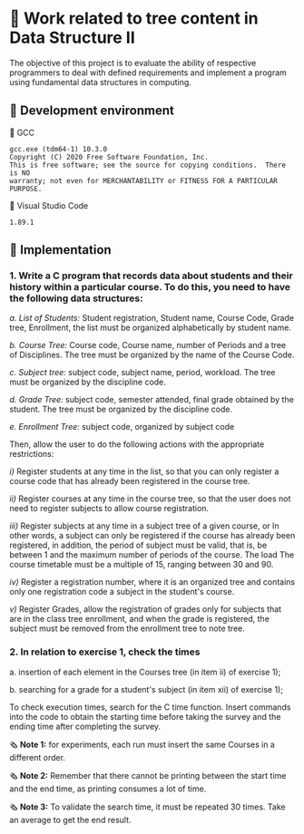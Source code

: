 # 📄 Work related to tree content in Data Structure II

The objective of this project is to evaluate the ability of respective programmers to deal with defined requirements and implement a program using fundamental data structures in computing.

## 🔗 Development environment
🔧 GCC
```
gcc.exe (tdm64-1) 10.3.0
Copyright (C) 2020 Free Software Foundation, Inc.
This is free software; see the source for copying conditions.  There is NO
warranty; not even for MERCHANTABILITY or FITNESS FOR A PARTICULAR PURPOSE.
```

🔧 Visual Studio Code
```
1.89.1
```

## 🔗 **Implementation**

### **1. Write a C program that records data about students and their history within a particular course. To do this, you need to have the following data structures:**
   
   *a. List of Students:* Student registration, Student name, Course Code, Grade tree, Enrollment, the list must be organized alphabetically by student name.
   
   *b. Course Tree:* Course code, Course name, number of Periods and a tree of Disciplines. The tree must be organized by the name of the Course Code.
   
   *c. Subject tree:* subject code, subject name, period, workload. The tree must be organized by the discipline code.
   
   *d. Grade Tree:* subject code, semester attended, final grade obtained by the student. The tree must be organized by the discipline code.
   
   *e. Enrollment Tree:* subject code, organized by subject code

Then, allow the user to do the following actions with the appropriate restrictions:

  *i)* Register students at any time in the list, so that you can only register a course code that has already been registered in the course tree.
  
  *ii)* Register courses at any time in the course tree, so that the user does not need to register subjects to allow course registration.
  
  *iii)* Register subjects at any time in a subject tree of a given course, or In other words, a subject can only be registered if the course has already been registered, in addition, the period of subject must be valid, that is, be between 1 and the maximum number of periods of the course. The load
  The course timetable must be a multiple of 15, ranging between 30 and 90.
  
  *iv)* Register a registration number, where it is an organized tree and contains only one registration code a subject in the student's course.
  
  *v)* Register Grades, allow the registration of grades only for subjects that are in the class tree enrollment, and when the grade is registered, the subject must be removed from the enrollment tree to
  note tree.

### **2. In relation to exercise 1, check the times**

  a. insertion of each element in the Courses tree (in item ii) of exercise 1);

  b. searching for a grade for a student's subject (in item xii) of exercise 1);

To check execution times, search for the C time function. Insert commands into the code to obtain
the starting time before taking the survey and the ending time after completing the survey.

🗞️ **Note 1:** for experiments, each run must insert the same Courses in a different order.

🗞️ **Note 2:** Remember that there cannot be printing between the start time and the end time, as printing
consumes a lot of time.

🗞️ **Note 3:** To validate the search time, it must be repeated 30 times. Take an average to get the
end result.
